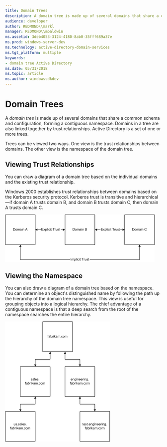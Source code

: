```yaml
---
title: Domain Trees
description: A domain tree is made up of several domains that share a common schema and configuration, forming a contiguous namespace.
audience: developer
author: REDMOND\\markl
manager: REDMOND\\mbaldwin
ms.assetid: 3deb4053-3124-4180-8ab0-35fff689a37e
ms.prod: windows-server-dev
ms.technology: active-directory-domain-services
ms.tgt_platform: multiple
keywords:
- domain tree Active Directory
ms.date: 05/31/2018
ms.topic: article
ms.author: windowssdkdev
---
```


# Domain Trees

A *domain tree* is made up of several domains that share a common schema and configuration, forming a contiguous namespace. Domains in a tree are also linked together by trust relationships. Active Directory is a set of one or more trees.

Trees can be viewed two ways. One view is the trust relationships between domains. The other view is the namespace of the domain tree.

## Viewing Trust Relationships

You can draw a diagram of a domain tree based on the individual domains and the existing trust relationship.

Windows 2000 establishes trust relationships between domains based on the Kerberos security protocol. Kerberos trust is transitive and hierarchical—if domain A trusts domain B, and domain B trusts domain C, then domain A trusts domain C.

![domain tree trust relationship](images/domain-trust.png)

## Viewing the Namespace

You can also draw a diagram of a domain tree based on the namespace. You can determine an object's distinguished name by following the path up the hierarchy of the domain tree namespace. This view is useful for grouping objects into a logical hierarchy. The chief advantage of a contiguous namespace is that a deep search from the root of the namespace searches the entire hierarchy.

![namespace domain tree](images/namespace.png)

 

 




